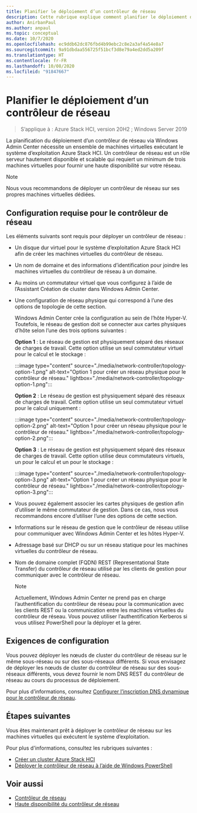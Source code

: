```yaml
---
title: Planifier le déploiement d’un contrôleur de réseau
description: Cette rubrique explique comment planifier le déploiement d’un contrôleur de réseau par le biais de Windows Admin Center sur un ensemble de machines virtuelles exécutant le système d’exploitation Azure Stack HCI.
author: AnirbanPaul
ms.author: anpaul
ms.topic: conceptual
ms.date: 10/7/2020
ms.openlocfilehash: ec9ddb62dc876fbd4b99ebc2c8e2a3af4a54e8a7
ms.sourcegitcommit: 9a91dbdaa556725f51bcf3d8e79a4ed2dd5a209f
ms.translationtype: HT
ms.contentlocale: fr-FR
ms.lasthandoff: 10/08/2020
ms.locfileid: "91847667"
---
```

# <a name="plan-to-deploy-network-controller"></a>Planifier le déploiement d’un contrôleur de réseau

>S’applique à : Azure Stack HCI, version 20H2 ; Windows Server 2019

La planification du déploiement d’un contrôleur de réseau via Windows Admin Center nécessite un ensemble de machines virtuelles exécutant le système d’exploitation Azure Stack HCI. Un contrôleur de réseau est un rôle serveur hautement disponible et scalable qui requiert un minimum de trois machines virtuelles pour fournir une haute disponibilité sur votre réseau.

   >[!NOTE]
   > Nous vous recommandons de déployer un contrôleur de réseau sur ses propres machines virtuelles dédiées.

## <a name="network-controller-requirements"></a>Configuration requise pour le contrôleur de réseau
Les éléments suivants sont requis pour déployer un contrôleur de réseau :
- Un disque dur virtuel pour le système d’exploitation Azure Stack HCI afin de créer les machines virtuelles du contrôleur de réseau.
- Un nom de domaine et des informations d’identification pour joindre les machines virtuelles du contrôleur de réseau à un domaine.
- Au moins un commutateur virtuel que vous configurez à l’aide de l’Assistant Création de cluster dans Windows Admin Center.
- Une configuration de réseau physique qui correspond à l’une des options de topologie de cette section.

    Windows Admin Center crée la configuration au sein de l’hôte Hyper-V. Toutefois, le réseau de gestion doit se connecter aux cartes physiques d’hôte selon l’une des trois options suivantes :

    **Option 1** : Le réseau de gestion est physiquement séparé des réseaux de charges de travail. Cette option utilise un seul commutateur virtuel pour le calcul et le stockage :

    :::image type="content" source="./media/network-controller/topology-option-1.png" alt-text="Option 1 pour créer un réseau physique pour le contrôleur de réseau." lightbox="./media/network-controller/topology-option-1.png":::

    **Option 2** : Le réseau de gestion est physiquement séparé des réseaux de charges de travail. Cette option utilise un seul commutateur virtuel pour le calcul uniquement :

    :::image type="content" source="./media/network-controller/topology-option-2.png" alt-text="Option 1 pour créer un réseau physique pour le contrôleur de réseau." lightbox="./media/network-controller/topology-option-2.png":::

    **Option 3** : Le réseau de gestion est physiquement séparé des réseaux de charges de travail. Cette option utilise deux commutateurs virtuels, un pour le calcul et un pour le stockage :

    :::image type="content" source="./media/network-controller/topology-option-3.png" alt-text="Option 1 pour créer un réseau physique pour le contrôleur de réseau." lightbox="./media/network-controller/topology-option-3.png":::

- Vous pouvez également associer les cartes physiques de gestion afin d’utiliser le même commutateur de gestion. Dans ce cas, nous vous recommandons encore d’utiliser l’une des options de cette section.
- Informations sur le réseau de gestion que le contrôleur de réseau utilise pour communiquer avec Windows Admin Center et les hôtes Hyper-V.
- Adressage basé sur DHCP ou sur un réseau statique pour les machines virtuelles du contrôleur de réseau.
- Nom de domaine complet (FQDN) REST (Representational State Transfer) du contrôleur de réseau utilisé par les clients de gestion pour communiquer avec le contrôleur de réseau.

   >[!NOTE]
   > Actuellement, Windows Admin Center ne prend pas en charge l’authentification du contrôleur de réseau pour la communication avec les clients REST ou la communication entre les machines virtuelles du contrôleur de réseau. Vous pouvez utiliser l’authentification Kerberos si vous utilisez PowerShell pour la déployer et la gérer.

## <a name="configuration-requirements"></a>Exigences de configuration
Vous pouvez déployer les nœuds de cluster du contrôleur de réseau sur le même sous-réseau ou sur des sous-réseaux différents. Si vous envisagez de déployer les nœuds de cluster du contrôleur de réseau sur des sous-réseaux différents, vous devez fournir le nom DNS REST du contrôleur de réseau au cours du processus de déploiement.

Pour plus d’informations, consultez [Configurer l’inscription DNS dynamique pour le contrôleur de réseau](/windows-server/networking/sdn/plan/installation-and-preparation-requirements-for-deploying-network-controller#step-3-configure-dynamic-dns-registration-for-network-controller).

## <a name="next-steps"></a>Étapes suivantes
Vous êtes maintenant prêt à déployer le contrôleur de réseau sur les machines virtuelles qui exécutent le système d’exploitation.

Pour plus d'informations, consultez les rubriques suivantes :
- [Créer un cluster Azure Stack HCI](../deploy/create-cluster.md)
- [Déployer le contrôleur de réseau à l’aide de Windows PowerShell](../deploy/network-controller-powershell.md)

## <a name="see-also"></a>Voir aussi
- [Contrôleur de réseau](/windows-server/networking/sdn/technologies/network-controller/network-controller)
- [Haute disponibilité du contrôleur de réseau](/windows-server/networking/sdn/technologies/network-controller/network-controller-high-availability)